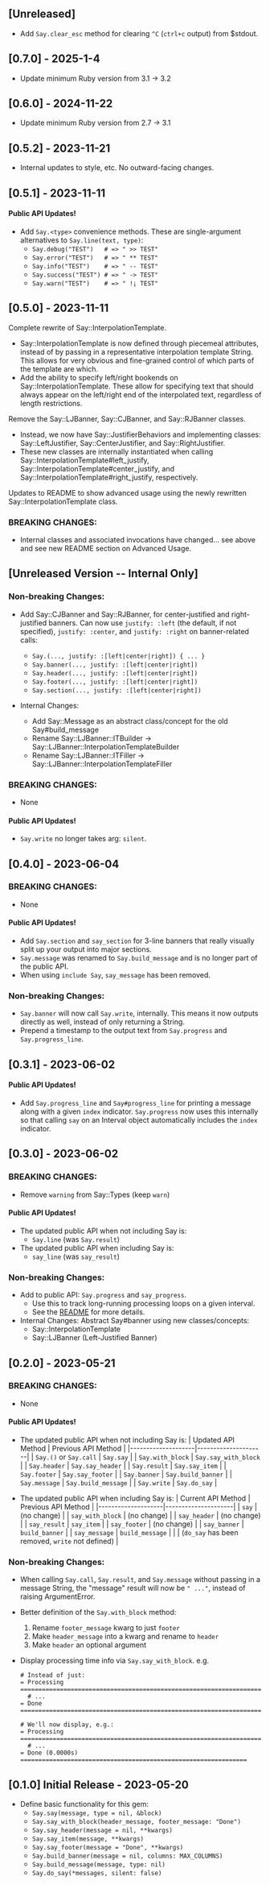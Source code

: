 ## [Unreleased]

- Add `Say.clear_esc` method for clearing `^C` (`ctrl+c` output) from $stdout.

## [0.7.0] - 2025-1-4

- Update minimum Ruby version from 3.1 -> 3.2

## [0.6.0] - 2024-11-22

- Update minimum Ruby version from 2.7 -> 3.1

## [0.5.2] - 2023-11-21

- Internal updates to style, etc. No outward-facing changes.

## [0.5.1] - 2023-11-11

#### Public API Updates!

- Add `Say.<type>` convenience methods. These are single-argument alternatives to `Say.line(text, type)`:
  - `Say.debug("TEST")   # => " >> TEST"`
  - `Say.error("TEST")   # => " ** TEST"`
  - `Say.info("TEST")    # => " -- TEST"`
  - `Say.success("TEST") # => " -> TEST"`
  - `Say.warn("TEST")    # => " !¡ TEST"`

## [0.5.0] - 2023-11-11

Complete rewrite of Say::InterpolationTemplate.

- Say::InterpolationTemplate is now defined through piecemeal attributes, instead of by passing in a representative interpolation template String. This allows for very obvious and fine-grained control of which parts of the template are which.
- Add the ability to specify left/right bookends on Say::InterpolationTemplate. These allow for specifying text that should always appear on the left/right end of the interpolated text, regardless of length restrictions.

Remove the Say::LJBanner, Say::CJBanner, and Say::RJBanner classes.

- Instead, we now have Say::JustifierBehaviors and implementing classes: Say::LeftJustifier, Say::CenterJustifier, and Say::RightJustifier.
- These new classes are internally instantiated when calling Say::InterpolationTemplate#left_justify, Say::InterpolationTemplate#center_justify, and Say::InterpolationTemplate#right_justify, respectively.

Updates to README to show advanced usage using the newly rewritten Say::InterpolationTemplate class.

### BREAKING CHANGES:

- Internal classes and associated invocations have changed... see above and see new README section on Advanced Usage.

## [Unreleased Version -- Internal Only]

### Non-breaking Changes:

- Add Say::CJBanner and Say::RJBanner, for center-justified and right-justified banners. Can now use `justify: :left` (the default, if not specified), `justify: :center`, and `justify: :right` on banner-related calls:

  - `Say.(..., justify: :[left|center|right]) { ... }`
  - `Say.banner(..., justify: :[left|center|right])`
  - `Say.header(..., justify: :[left|center|right])`
  - `Say.footer(..., justify: :[left|center|right])`
  - `Say.section(..., justify: :[left|center|right])`

- Internal Changes:
  - Add Say::Message as an abstract class/concept for the old Say#build_message
  - Rename Say::LJBanner::ITBuilder -> Say::LJBanner::InterpolationTemplateBuilder
  - Rename Say::LJBanner::ITFiller -> Say::LJBanner::InterpolationTemplateFiller

### BREAKING CHANGES:

- None

#### Public API Updates!

- `Say.write` no longer takes arg: `silent`.

## [0.4.0] - 2023-06-04

### BREAKING CHANGES:

- None

#### Public API Updates!

- Add `Say.section` and `say_section` for 3-line banners that really visually split up your output into major sections.
- `Say.message` was renamed to `Say.build_message` and is no longer part of the public API.
- When using `include Say`, `say_message` has been removed.

### Non-breaking Changes:

- `Say.banner` will now call `Say.write`, internally. This means it now outputs directly as well, instead of only returning a String.
- Prepend a timestamp to the output text from `Say.progress` and `Say.progress_line`.

## [0.3.1] - 2023-06-02

#### Public API Updates!

- Add `Say.progress_line` and `Say#progress_line` for printing a message along with a given `index` indicator. `Say.progress` now uses this internally so that calling `say` on an Interval object automatically includes the `index` indicator.

## [0.3.0] - 2023-06-02

### BREAKING CHANGES:

- Remove `warning` from Say::Types (keep `warn`)

#### Public API Updates!

- The updated public API when not including Say is:
  - `Say.line` (was `Say.result`)
- The updated public API when including Say is:
  - `say_line` (was `say_result`)

### Non-breaking Changes:

- Add to public API: `Say.progress` and `say_progress`.
  - Use this to track long-running processing loops on a given interval.
  - See the [README](https://github.com/pdobb/say#progress-tracking) for more details.
- Internal Changes: Abstract Say#banner using new classes/concepts:
  - Say::InterpolationTemplate
  - Say::LJBanner (Left-Justified Banner)

## [0.2.0] - 2023-05-21

### BREAKING CHANGES:

- None

#### Public API Updates!

- The updated public API when not including Say is:
  | Updated API Method | Previous API Method |
  |--------------------|---------------------|
  | `Say.()` or `Say.call` | `Say.say` |
  | `Say.with_block` | `Say.say_with_block` |
  | `Say.header` | `Say.say_header` |
  | `Say.result` | `Say.say_item` |
  | `Say.footer` | `Say.say_footer` |
  | `Say.banner` | `Say.build_banner` |
  | `Say.message` | `Say.build_message` |
  | `Say.write` | `Say.do_say` |

- The updated public API when including Say is:
  | Current API Method | Previous API Method |
  |--------------------|---------------------|
  | `say` | (no change) |
  | `say_with_block` | (no change) |
  | `say_header` | (no change) |
  | `say_result` | `say_item` |
  | `say_footer` | (no change) |
  | `say_banner` | `build_banner` |
  | `say_message` | `build_message` |
  | | (`do_say` has been removed, `write` not defined) |

### Non-breaking Changes:

- When calling `Say.call`, `Say.result`, and `Say.message` without passing in a message String, the "message" result will now be `" ..."`, instead of raising ArgumentError.

- Better definition of the `Say.with_block` method:

  1. Rename `footer_message` kwarg to just `footer`
  2. Make `header_message` into a kwarg and rename to `header`
  3. Make `header` an optional argument

- Display processing time info via `Say.say_with_block`. e.g.

  ```
  # Instead of just:
  = Processing ===================================================================
    # ...
  = Done =========================================================================

  # We'll now display, e.g.:
  = Processing ===================================================================
    # ...
  = Done (0.0000s) ===============================================================
  ```

## [0.1.0] Initial Release - 2023-05-20

- Define basic functionality for this gem:
  - `Say.say(message, type = nil, &block)`
  - `Say.say_with_block(header_message, footer_message: "Done")`
  - `Say.say_header(message = nil, **kwargs)`
  - `Say.say_item(message, **kwargs)`
  - `Say.say_footer(message = "Done", **kwargs)`
  - `Say.build_banner(message = nil, columns: MAX_COLUMNS)`
  - `Say.build_message(message, type: nil)`
  - `Say.do_say(*messages, silent: false)`
